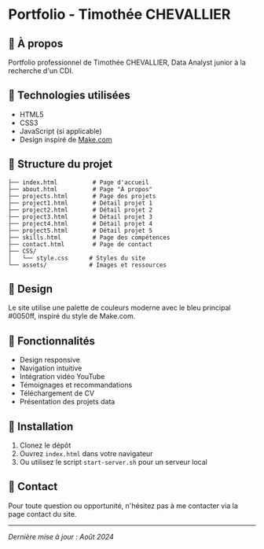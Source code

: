 # Portfolio - Timothée CHEVALLIER

## 🎯 À propos
Portfolio professionnel de Timothée CHEVALLIER, Data Analyst junior à la recherche d'un CDI.

## 🚀 Technologies utilisées
- HTML5
- CSS3
- JavaScript (si applicable)
- Design inspiré de [Make.com](https://www.make.com/en)

## 📁 Structure du projet
```
├── index.html          # Page d'accueil
├── about.html          # Page "À propos"
├── projects.html       # Page des projets
├── project1.html       # Détail projet 1
├── project2.html       # Détail projet 2
├── project3.html       # Détail projet 3
├── project4.html       # Détail projet 4
├── project5.html       # Détail projet 5
├── skills.html         # Page des compétences
├── contact.html        # Page de contact
├── CSS/
│   └── style.css      # Styles du site
└── assets/            # Images et ressources
```

## 🎨 Design
Le site utilise une palette de couleurs moderne avec le bleu principal #0050ff, inspiré du style de Make.com.

## 📱 Fonctionnalités
- Design responsive
- Navigation intuitive
- Intégration vidéo YouTube
- Témoignages et recommandations
- Téléchargement de CV
- Présentation des projets data

## 🚀 Installation
1. Clonez le dépôt
2. Ouvrez `index.html` dans votre navigateur
3. Ou utilisez le script `start-server.sh` pour un serveur local

## 📧 Contact
Pour toute question ou opportunité, n'hésitez pas à me contacter via la page contact du site.

---
*Dernière mise à jour : Août 2024*
